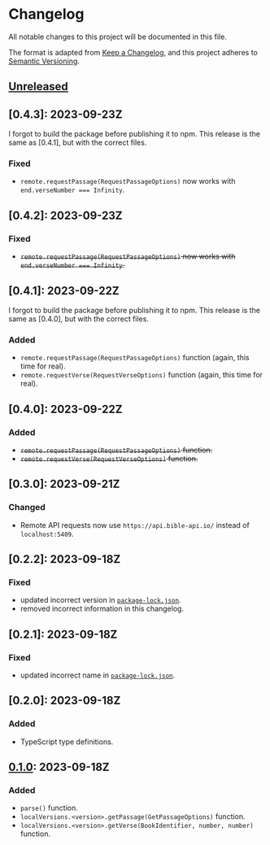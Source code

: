 # Changelog

All notable changes to this project will be documented in this file.

The format is adapted from [Keep a Changelog](https://keepachangelog.com/en/1.1.0/),
and this project adheres to [Semantic Versioning](https://semver.org/spec/v2.0.0.html).

## [Unreleased]

## [0.4.3]: 2023-09-23Z

I forgot to build the package before publishing it to npm. This release is the
same as [0.4.1], but with the correct files.

### Fixed

- `remote.requestPassage(RequestPassageOptions)` now works with
  `end.verseNumber === Infinity`.

## [0.4.2]: 2023-09-23Z

### Fixed

- ~~`remote.requestPassage(RequestPassageOptions)` now works with
  `end.verseNumber === Infinity`.~~

## [0.4.1]: 2023-09-22Z

I forgot to build the package before publishing it to npm. This release is the
same as [0.4.0], but with the correct files.

### Added

- `remote.requestPassage(RequestPassageOptions)` function (again, this time for real).
- `remote.requestVerse(RequestVerseOptions)` function (again, this time for real).

## [0.4.0]: 2023-09-22Z

### Added

- ~~`remote.requestPassage(RequestPassageOptions)` function.~~
- ~~`remote.requestVerse(RequestVerseOptions)` function.~~

## [0.3.0]: 2023-09-21Z

### Changed

- Remote API requests now use `https://api.bible-api.io/` instead of `localhost:5409`.

## [0.2.2]: 2023-09-18Z

### Fixed

- updated incorrect version in [`package-lock.json`](./package-lock.json).
- removed incorrect information in this changelog.

## [0.2.1]: 2023-09-18Z

### Fixed

- updated incorrect name in [`package-lock.json`](./package-lock.json).

## [0.2.0]: 2023-09-18Z

### Added

- TypeScript type definitions.

## [0.1.0]: 2023-09-18Z

### Added

- `parse()` function.
- `localVersions.<version>.getPassage(GetPassageOptions)` function.
- `localVersions.<version>.getVerse(BookIdentifier, number, number)` function.

[unreleased]: https://github.com/bible-api-io/bible-api/compare/latest...HEAD
[0.1.0]: https://github.com/bible-api-io/bible-api/compare/v0.0.0...v0.1.0
